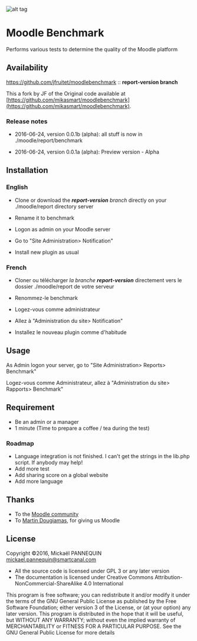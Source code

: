 ![alt tag](https://github.com/mikasmart/moodlebenchmark/blob/master/screenshot.jpg)

# Moodle Benchmark

Performs various tests to determine the quality of the Moodle platform

## Availability

https://github.com/jfruitet/moodlebenchmark :: **report-version branch**

This a fork by JF of the Original code available at [https://github.com/mikasmart/moodlebenchmark](https://github.com/mikasmart/moodlebenchmark).


### Release notes


* 2016-06-24, version 0.0.1b (alpha): all stuff is now in ./moodle/report/benchmark 

* 2016-06-24, version 0.0.1a (alpha): Preview version - Alpha

## Installation

### English
* Clone or download the ***report-version*** *branch* directly on your  ./moodle/report directory server

* Rename it to benchmark

* Logon as admin on your Moodle server 

* Go to "Site Administration> Notification"

* Install new plugin as usual

### French

* Cloner ou télécharger  *la branche* ***report-version*** directement vers le dossier ./moodle/report de votre serveur

* Renommez-le benchmark 

* Logez-vous comme administrateur  

* Allez à  "Administration du site> Notification"

* Installez le nouveau plugin comme d'habitude

## Usage

As Admin logon your server, go to "Site Administration> Reports> Benchmark"

Logez-vous comme  Administrateur, allez à "Administration du site> Rapports> Benchmark"

## Requirement

- Be an admin or a manager
- 1 minute (Time to prepare a coffee / tea during the test)

### Roadmap

- Language integration is not finished. I can't get the strings in the lib.php script. If anybody may help!
- Add more test
- Add sharing score on a global website
- Add more language

## Thanks

* To the [Moodle community](https://moodle.org/)
* To [Martin Dougiamas](https://en.wikipedia.org/wiki/Martin_Dougiamas), for giving us Moodle

## License

Copyright ©2016, Mickaël PANNEQUIN <mickael.pannequin@smartcanal.com>

* All the source code is licensed under GPL 3 or any later version
* The documentation is licensed under Creative Commons Attribution-NonCommercial-ShareAlike 4.0 International

This program is free software; you can redistribute it and/or modify it under the terms of the GNU General Public License as published by the Free Software Foundation; either version 3 of the License, or (at your option) any later version. This program is distributed in the hope that it will be useful, but WITHOUT ANY WARRANTY; without even the implied warranty of MERCHANTABILITY or FITNESS FOR A PARTICULAR PURPOSE. See the GNU General Public License for more details
